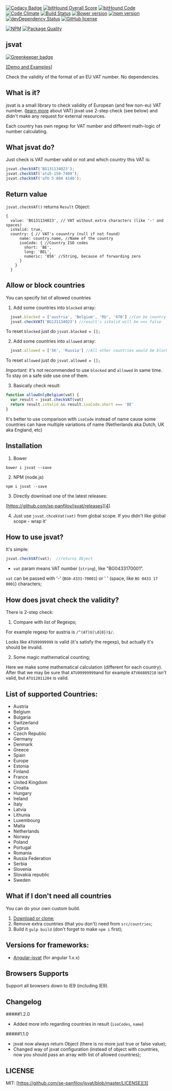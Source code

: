 [![Codacy Badge](https://api.codacy.com/project/badge/grade/874e7dce623149e18807bdc0a02671c2)](https://www.codacy.com/app/se-panfilov/jsvat)
[![bitHound Overall Score](https://www.bithound.io/github/se-panfilov/jsvat/badges/score.svg)](https://www.bithound.io/github/se-panfilov/jsvat) [![bitHound Code](https://www.bithound.io/github/se-panfilov/jsvat/badges/code.svg)](https://www.bithound.io/github/se-panfilov/jsvat)
[![Code Climate](https://codeclimate.com/github/se-panfilov/jsvat/badges/gpa.svg)](https://codeclimate.com/github/se-panfilov/jsvat)
[![Build Status](https://travis-ci.org/se-panfilov/jsvat.svg?branch=master)](https://travis-ci.org/se-panfilov/jsvat)
[![Bower version](https://badge.fury.io/bo/jsvat.svg)](http://badge.fury.io/bo/jsvat)
[![npm version](https://badge.fury.io/js/jsvat.svg)](http://badge.fury.io/js/jsvat)
[![devDependency Status](https://david-dm.org/se-panfilov/jsvat/dev-status.svg)](https://david-dm.org/se-panfilov/jsvat#info=devDependencies)
[![GitHub license](https://img.shields.io/github/license/mashape/apistatus.svg)](https://github.com/se-panfilov/jsvat/blob/master/LICENSE)

[![NPM](https://nodei.co/npm/jsvat.png?downloads=true&downloadRank=true&stars=true)](https://nodei.co/npm/jsvat/)
[![Package Quality](http://npm.packagequality.com/badge/jsvat.png)](http://packagequality.com/#?package=jsvat)


jsvat
-------

[![Greenkeeper badge](https://badges.greenkeeper.io/se-panfilov/jsvat.svg)](https://greenkeeper.io/)

[[Demo and Examples]][2]

Check the validity of the format of an EU VAT number. No dependencies.

What is it?
--------

jsvat is a small library to check validity of European (and few non-eu) VAT number. ([learn more][1] about VAT)
jsvat use 2-step check (see below) and didn't make any request for external resources.

Each country has own regexp for VAT number and different math-logic of number calculating.

What jsvat do?
--------

Just check is VAT number valid or not and which country this VAT is:

  ```javascript
  jsvat.checkVAT('BG131134023'); 
  jsvat.checkVAT('atu5-150-7409');
  jsvat.checkVAT('aTU 5 804 4146');
  ```
  
Return value
---------
 
`jsvat.checkVAT()` returns `Result` Object:

```
{
  value: 'BG131134023', // VAT without extra characters (like '-' and spaces)
  isValid: true, 
  country: { // VAT's couuntry (null if not found)
      name: country.name, //Name of the country
      isoCode: { //Country ISO codes
        short: 'BE', 
        long: 'BEL',
        numeric: '056' //String, because of forwarding zero
      }
    }
  }
```

Allow or block countries
----------

You can specify list of allowed countries

1. Add some countries into `blocked` array:
```javascript
  jsvat.blocked = ['austria', 'Belgium', 'RU', '470'] //Can be country's name or iso code
  jsvat.checkVAT('BG131134023') //result's isValid will be === false
```

To reset `blocked` just do `jsvat.blocked = [];`


2. Add some countries into `allowed` array:
```javascript
  jsvat.allowed = ['SK', 'Russia'] //All other countries would be blocked
```

To reset `allowed` just do `jsvat.allowed = [];`

*Important:* it's not recommended to use `blocked` and `allowed` in same time. To stay on a safe side use one of them.

3. Basically check result:

```javascript
function allowOnlyBelgium(vat) {
  var result = jsvat.checkVAT(vat)
  return result.isValid && result.isoCode.short === 'BE'
}
```
It's better to use comparison with `isoCode` instead of name cause some countries can have multiple variations of name 
(Netherlands aka Dutch, UK aka England, etc)

  
Installation
----------

1. Bower

  `bower i jsvat --save`

2. NPM (node.js)

  `npm i jsvat --save`

3. Directly download one of the latest releases:

  [https://github.com/se-panfilov/jsvat/releases][4]

4. Just use `jsvat.chcekVat(vat)` from global scope.
  If you didn't like global scope - wrap it'

How to use jsvat?
-----
It's simple:

```javascript
jsvat.checkVAT(vat);  //returns Object
```

 - `vat` param means VAT number (`string`), like "BG0433170001".

  `vat` can be passed with '-' (`BG0-4331-70001`) or ' ' (space, like `BG 0433 17 0001`) characters;


How does jsvat check the validity?
---------

There is 2-step check:

1. Compare with list of Regexps;

  For example regexp for austria is `/^(AT)U(\d{8})$/`.

 Looks like `ATU99999999` is valid (it's satisfy the regexp), but actually it's should be invalid.

2. Some magic mathematical counting;

 Here we make some mathematical calculation (different for each country).
 After that we may be sure that `ATU99999999`and for example `ATV66889218` isn't valid, but `ATU12011204` is valid.

List of supported Countries:
---------

 - Austria
 - Belgium
 - Bulgaria
 - Switzerland
 - Cyprus
 - Czech Republic
 - Germany
 - Denmark
 - Greece
 - Spain
 - Europe
 - Estonia
 - Finland
 - France
 - United Kingdom
 - Croatia
 - Hungary
 - Ireland
 - Italy
 - Latvia
 - Lithunia
 - Luxembourg
 - Malta
 - Netherlands
 - Norway
 - Poland
 - Portugal
 - Romania
 - Russia Federation
 - Serbia
 - Slovenia
 - Slovakia republic
 - Sweden

What if I don't need all countries
--------

You can do your own custom build.

 1. [Download or clone][5];
 2. Remove extra countries (that you don't) need from `src/countries`;
 3. Build it `gulp build` (don't forget to make `npm i` first);

Versions for frameworks:
--------

 - [Angular-jsvat][5] (for angular 1.x.x)

Browsers Supports
---------

Support all browsers down to IE9 (including IE9).

Changelog
--------

#####1.2.0
 - Added more info regarding countries in result (`isoCodes`, `name`)

#####1.1.0
  - jsvat now always return Object (there is no more just true or false value);
  - Changed way of jsvat configuration (instead of object with countries, now you should pass an array with list of allowed countries);

LICENSE
-------

MIT: [https://github.com/se-panfilov/jsvat/blob/master/LICENSE][3]

 [1]: https://en.wikipedia.org/wiki/VAT_identification_number
 [2]: https://se-panfilov.github.io/jsvat
 [3]: https://github.com/se-panfilov/jsvat/blob/master/LICENSE
 [4]: https://github.com/se-panfilov/jsvat/releases
 [5]: https://github.com/se-panfilov/angular-jsvat
